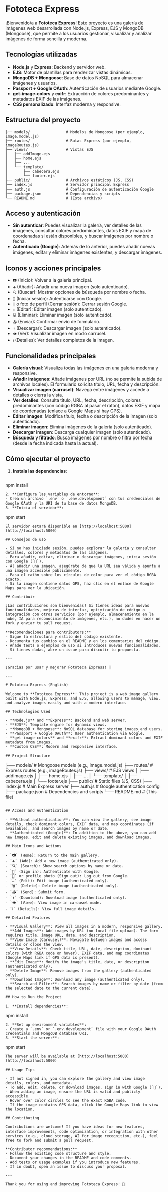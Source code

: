 # Fototeca Express

¡Bienvenido/a a **Fototeca Express**! Este proyecto es una galería de imágenes web desarrollada con Node.js, Express, EJS y MongoDB (Mongoose), que permite a los usuarios gestionar, visualizar y analizar imágenes de forma sencilla y moderna.

## Tecnologías utilizadas

- **Node.js** y **Express**: Backend y servidor web.
- **EJS**: Motor de plantillas para renderizar vistas dinámicas.
- **MongoDB + Mongoose**: Base de datos NoSQL para almacenar imágenes y usuarios.
- **Passport + Google OAuth**: Autenticación de usuarios mediante Google.
- **get-image-colors** y **exifr**: Extracción de colores predominantes y metadatos EXIF de las imágenes.
- **CSS personalizado**: Interfaz moderna y responsive.

## Estructura del proyecto

```
├── models/                # Modelos de Mongoose (por ejemplo, image.model.js)
├── routes/                # Rutas Express (por ejemplo, imageRoutes.js)
├── views/                 # Vistas EJS
│   ├── addImage.ejs
│   ├── home.ejs
│   ├── ...
│   └── template/
│       ├── cabecera.ejs
│       └── footer.ejs
├── public/                # Archivos estáticos (JS, CSS)
├── index.js               # Servidor principal Express
├── auth.js                # Configuración de autenticación Google
├── package.json           # Dependencias y scripts
└── README.md              # (Este archivo)
```

## Acceso y autenticación

- **Sin autenticar**: Puedes visualizar la galería, ver detalles de las imágenes, consultar colores predominantes, datos EXIF y mapa de coordenadas si están disponibles, y buscar imágenes por nombre o fecha.
- **Autenticado (Google)**: Además de lo anterior, puedes añadir nuevas imágenes, editar y eliminar imágenes existentes, y descargar imágenes.

## Iconos y acciones principales

- `📷` (Inicio): Volver a la galería principal.
- `➕` (Añadir): Añadir una nueva imagen (solo autenticado).
- `🔍` (Buscar): Mostrar opciones de búsqueda por nombre o fecha.
- `🔑` (Iniciar sesión): Autenticarse con Google.
- `👤` o foto de perfil (Cerrar sesión): Cerrar sesión Google.
- `✏️` (Editar): Editar imagen (solo autenticado).
- `🗑️` (Eliminar): Eliminar imagen (solo autenticado).
- `📤` (Enviar): Confirmar envío de formulario.
- `⬇️` (Descargar): Descargar imagen (solo autenticado).
- `👁️` (Ver): Visualizar imagen en modo carrusel.
- `ℹ️` (Detalles): Ver detalles completos de la imagen.

## Funcionalidades principales

- **Galería visual**: Visualiza todas las imágenes en una galería moderna y responsive.
- **Añadir imágenes**: Añade imágenes por URL (no se permite la subida de archivos locales). El formulario solicita título, URL, fecha y descripción.
- **Visualizar imagen (carrusel)**: Navega entre imágenes y accede a detalles o cierra la vista.
- **Ver detalles**: Consulta título, URL, fecha, descripción, colores predominantes (con código RGBA al pasar el ratón), datos EXIF y mapa de coordenadas (enlace a Google Maps si hay GPS).
- **Editar imagen**: Modifica título, fecha o descripción de la imagen (solo autenticado).
- **Eliminar imagen**: Elimina imágenes de la galería (solo autenticado).
- **Descargar imagen**: Descarga cualquier imagen (solo autenticado).
- **Búsqueda y filtrado**: Busca imágenes por nombre o filtra por fecha (desde la fecha indicada hasta la actual).

## Cómo ejecutar el proyecto

1. **Instala las dependencias**:
   ```
npm install
   ```
2. **Configura las variables de entorno**:
   - Crea un archivo `.env` o `.env.development` con tus credenciales de Google OAuth y la URI de tu base de datos MongoDB.
3. **Inicia el servidor**:
   ```
npm start
   ```
   El servidor estará disponible en [http://localhost:5000](http://localhost:5000)

## Consejos de uso

- Si no has iniciado sesión, puedes explorar la galería y consultar detalles, colores y metadatos de las imágenes.
- Para añadir, editar, eliminar o descargar imágenes, inicia sesión con Google (`🔑`).
- Al añadir una imagen, asegúrate de que la URL sea válida y apunte a una imagen accesible públicamente.
- Pasa el ratón sobre los círculos de color para ver el código RGBA exacto.
- Si la imagen contiene datos GPS, haz clic en el enlace de Google Maps para ver la ubicación.

## Contribuir

¡Las contribuciones son bienvenidas! Si tienes ideas para nuevas funcionalidades, mejoras de interfaz, optimización de código o integración con otros servicios (por ejemplo, almacenamiento en la nube, IA para reconocimiento de imágenes, etc.), no dudes en hacer un fork y enviar tu pull request.

**Recomendaciones para contributors:**
- Sigue la estructura y estilo del código existente.
- Documenta tus cambios en el README y en los comentarios del código.
- Añade tests o ejemplos de uso si introduces nuevas funcionalidades.
- Si tienes dudas, abre un issue para discutir tu propuesta.

---

¡Gracias por usar y mejorar Fototeca Express! 📸

---

# Fototeca Express (English)

Welcome to **Fototeca Express**! This project is a web image gallery built with Node.js, Express, and EJS, allowing users to manage, view, and analyze images easily and with a modern interface.

## Technologies Used

- **Node.js** and **Express**: Backend and web server.
- **EJS**: Template engine for dynamic views.
- **MongoDB + Mongoose**: NoSQL database for storing images and users.
- **Passport + Google OAuth**: User authentication via Google.
- **get-image-colors** and **exifr**: Extract dominant colors and EXIF metadata from images.
- **Custom CSS**: Modern and responsive interface.

## Project Structure

```
├── models/                # Mongoose models (e.g., image.model.js)
├── routes/                # Express routes (e.g., imageRoutes.js)
├── views/                 # EJS views
│   ├── addImage.ejs
│   ├── home.ejs
│   ├── ...
│   └── template/
│       ├── cabecera.ejs
│       └── footer.ejs
├── public/                # Static files (JS, CSS)
├── index.js               # Main Express server
├── auth.js                # Google authentication config
├── package.json           # Dependencies and scripts
└── README.md              # (This file)
```

## Access and Authentication

- **Without authentication**: You can view the gallery, see image details, check dominant colors, EXIF data, and map coordinates (if available), and search images by name or date.
- **Authenticated (Google)**: In addition to the above, you can add new images, edit and delete existing images, and download images.

## Main Icons and Actions

- `📷` (Home): Return to the main gallery.
- `➕` (Add): Add a new image (authenticated only).
- `🔍` (Search): Show search options by name or date.
- `🔑` (Sign in): Authenticate with Google.
- `👤` or profile photo (Sign out): Log out from Google.
- `✏️` (Edit): Edit image (authenticated only).
- `🗑️` (Delete): Delete image (authenticated only).
- `📤` (Send): Submit form.
- `⬇️` (Download): Download image (authenticated only).
- `👁️` (View): View image in carousel mode.
- `ℹ️` (Details): View full image details.

## Detailed Features

- **Visual Gallery**: View all images in a modern, responsive gallery.
- **Add Images**: Add images by URL (no local file upload). The form requires title, image URL, date, and description.
- **View Image (Carousel)**: Navigate between images and access details or close the view.
- **View Details**: Check title, URL, date, description, dominant colors (with RGBA code on hover), EXIF data, and map coordinates (Google Maps link if GPS data is present).
- **Edit Image**: Modify the image's title, date, or description (authenticated only).
- **Delete Image**: Remove images from the gallery (authenticated only).
- **Download Image**: Download any image (authenticated only).
- **Search and Filter**: Search images by name or filter by date (from the selected date to the current date).

## How to Run the Project

1. **Install dependencies**:
   ```
npm install
   ```
2. **Set up environment variables**:
   - Create a `.env` or `.env.development` file with your Google OAuth credentials and MongoDB database URI.
3. **Start the server**:
   ```
npm start
   ```
   The server will be available at [http://localhost:5000](http://localhost:5000)

## Usage Tips

- If not signed in, you can explore the gallery and view image details, colors, and metadata.
- To add, edit, delete, or download images, sign in with Google (`🔑`).
- When adding an image, ensure the URL is valid and publicly accessible.
- Hover over color circles to see the exact RGBA code.
- If the image contains GPS data, click the Google Maps link to view the location.

## Contributing

Contributions are welcome! If you have ideas for new features, interface improvements, code optimization, or integration with other services (e.g., cloud storage, AI for image recognition, etc.), feel free to fork and submit a pull request.

**Contributor recommendations:**
- Follow the existing code structure and style.
- Document your changes in the README and code comments.
- Add tests or usage examples if you introduce new features.
- If in doubt, open an issue to discuss your proposal.

---

Thank you for using and improving Fototeca Express! 📸
